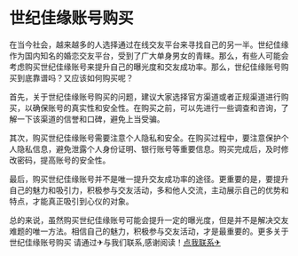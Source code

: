 # 世纪佳缘账号购买

在当今社会，越来越多的人选择通过在线交友平台来寻找自己的另一半。世纪佳缘作为国内知名的婚恋交友平台，受到了广大单身男女的青睐。那么，有些人可能会考虑购买世纪佳缘账号来提升自己的曝光度和交友成功率。那么，世纪佳缘账号购买到底靠谱吗？又应该如何购买呢？

首先，关于世纪佳缘账号购买的问题，建议大家选择官方渠道或者正规渠道进行购买，以确保账号的真实性和安全性。在购买之前，可以先进行一些调查和咨询，了解一下该渠道的信誉和口碑，避免上当受骗。

其次，购买世纪佳缘账号需要注意个人隐私和安全。在购买过程中，要注意保护个人隐私信息，避免泄露个人身份证明、银行账号等重要信息。购买完成后，及时修改密码，提高账号的安全性。

最后，购买世纪佳缘账号并不是唯一提升交友成功率的途径。更重要的是，要提升自己的魅力和吸引力，积极参与交友活动，多和他人交流，主动展示自己的优势和特点，才能真正吸引到心仪的对象。

总的来说，虽然购买世纪佳缘账号可能会提升一定的曝光度，但是并不是解决交友难题的唯一方法。相信自己的魅力，积极参与交友活动，才是最重要的。更多关于世纪佳缘账号购买 请通过✈与我们联系,感谢阅读！[点我联系✈](https://file.G208.com)